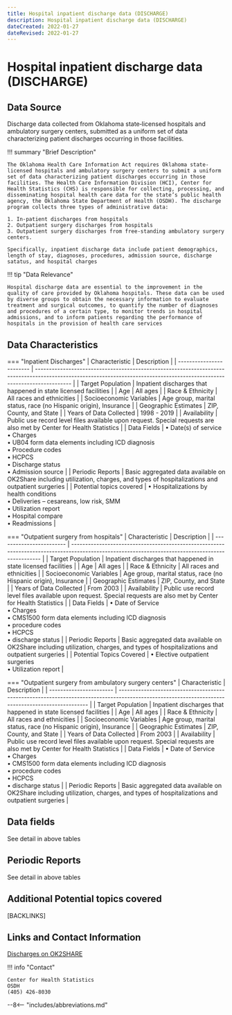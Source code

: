 ```yaml
---
title: Hospital inpatient discharge data (DISCHARGE)
description: Hospital inpatient discharge data (DISCHARGE)
dateCreated: 2022-01-27
dateRevised: 2022-01-27
---
```

# Hospital inpatient discharge data (DISCHARGE)

## Data Source
Discharge data collected from Oklahoma state‐licensed hospitals and ambulatory surgery centers, submitted as a uniform set of data characterizing patient discharges occurring in those facilities.

!!! summary "Brief Description"

    The Oklahoma Health Care Information Act requires Oklahoma state‐licensed hospitals and ambulatory surgery centers to submit a uniform set of data characterizing patient discharges occurring in those facilities. The Health Care Information Division (HCI), Center for Health Statistics (CHS) is responsible for collecting, processing, and disseminating hospital health care data for the state’s public health agency, the Oklahoma State Department of Health (OSDH). The discharge program collects three types of administrative data: 
	
	1. In‐patient discharges from hospitals
	2. Outpatient surgery discharges from hospitals
	3. Outpatient surgery discharges from free‐standing ambulatory surgery centers.
	
    Specifically, inpatient discharge data include patient demographics, length of stay, diagnoses, procedures, admission source, discharge satatus, and hospital charges
 
!!! tip "Data Relevance"

    Hospital discharge data are essential to the improvement in the quality of care provided by Oklahoma hospitals. These data can be used by diverse groups to obtain the necessary information to evaluate treatment and surgical outcomes, to quantify the number of diagnoses and procedures of a certain type, to monitor trends in hospital admissions, and to inform patients regarding the performance of hospitals in the provision of health care services

## Data Characteristics
=== "Inpatient Discharges"
    | Characteristic           | Description                                                                                                                                                               |
    | ------------------------ | ------------------------------------------------------------------------------------------------------------------------------------------------------------------------- |
    | Target Population        | Inpatient discharges that happened in state licensed facilities                                                                                                           |
    | Age                      | All ages                                                                                                                                                                  |
    | Race & Ethnicity         | All races and ethnicities                                                                                                                                                 |
    | Socioeconomic Variables  | Age group, marital status, race (no Hispanic origin), Insurance                                                                                                           |
    | Geographic Estimates     | ZIP, County, and State                                                                                                                                                    |
    | Years of Data Collected  | 1998 - 2019                                                                                                                                                               |
    | Availability             | Public use record level files available upon request. Special requests are also met by Center for Health Statistics                                                       |
    | Data Fields              | • Date(s) of service<br/>• Charges<br/>• UB04 form data elements including ICD diagnosis<br/>• Procedure codes<br/>• HCPCS<br/>• Discharge status<br/>• Admission source | 
    | Periodic Reports         | Basic aggregated data available on OK2Share including utilization, charges, and types of hospitalizations and outpatient surgeries                                        |
    | Potential topics covered | • Hospitalizations by health conditions<br/>• Deliveries – cesareans, low risk, SMM<br/>• Utilization report<br/>• Hospital compare<br/>• Readmissions                    |

=== "Outpatient surgery from hospitals"
    | Characteristic           | Description                                                                                                                                       |
    | ------------------------ | ------------------------------------------------------------------------------------------------------------------------------------------------- |
    | Target Population        | Inpatient discharges that happened in state licensed facilities                                                                                   |
    | Age                      | All ages                                                                                                                                          |
    | Race & Ethnicity         | All races and ethnicities                                                                                                                         |
    | Socioeconomic Variables  | Age group, marital status, race (no Hispanic origin), Insurance                                                                                   |
    | Geographic Estimates     | ZIP, County, and State                                                                                                                            |
    | Years of Data Collected  | From 2003                                                                                                                                         |
    | Availability             | Public use record level files available upon request. Special requests are also met by Center for Health Statistics                               |
    | Data Fields              | • Date of Service<br/>• Charges<br/>• CMS1500 form data elements including ICD diagnosis<br/>• procedure codes<br/>• HCPCS<br/>• discharge status | 
    | Periodic Reports         | Basic aggregated data available on OK2Share including utilization, charges, and types of hospitalizations and outpatient surgeries                |
    | Potential Topics Covered | • Elective outpatient surgeries<br/>• Utilization report                                                                                          |


=== "Outpatient surgery from ambulatory surgery centers"
    | Characteristic          | Description                                                                                                                                       |
    | ----------------------- | ------------------------------------------------------------------------------------------------------------------------------------------------- |
    | Target Population       | Inpatient discharges that happened in state licensed facilities                                                                                   |
    | Age                     | All ages                                                                                                                                          |
    | Race & Ethnicity        | All races and ethnicities                                                                                                                         |
    | Socioeconomic Variables | Age group, marital status, race (no Hispanic origin), Insurance                                                                                   |
    | Geographic Estimates    | ZIP, County, and State                                                                                                                            |
    | Years of Data Collected | From 2003                                                                                                                                         |
    | Availability            | Public use record level files available upon request. Special requests are also met by Center for Health Statistics                               |
    | Data Fields             | • Date of Service<br/>• Charges<br/>• CMS1500 form data elements including ICD diagnosis<br/>• procedure codes<br/>• HCPCS<br/>• discharge status | 
    | Periodic Reports        | Basic aggregated data available on OK2Share including utilization, charges, and types of hospitalizations and outpatient surgeries                |

## Data fields 
See detail in above tables

## Periodic Reports
See detail in above tables

## Additional Potential topics covered
[BACKLINKS]

## Links and Contact Information
[Discharges on OK2SHARE](https://www.health.state.ok.us/stats/Hospital_&_ASC/Hospitals/index.shtml)

!!! info "Contact"

    Center for Health Statistics
	OSDH 
	(405) 426-8030
    

--8<-- "includes/abbreviations.md"